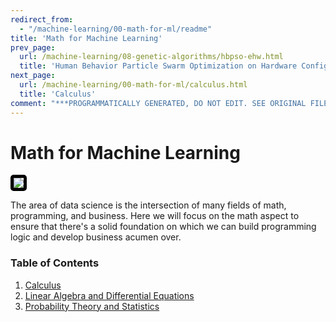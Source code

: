 ```yaml
---
redirect_from:
  - "/machine-learning/00-math-for-ml/readme"
title: 'Math for Machine Learning'
prev_page:
  url: /machine-learning/08-genetic-algorithms/hbpso-ehw.html
  title: 'Human Behavior Particle Swarm Optimization on Hardware Configuration'
next_page:
  url: /machine-learning/00-math-for-ml/calculus.html
  title: 'Calculus'
comment: "***PROGRAMMATICALLY GENERATED, DO NOT EDIT. SEE ORIGINAL FILES IN /content***"
---
```

# Math for Machine Learning

<img src='https://media.tenor.com/images/f6452676b8ebe26bbac383ba74ab22af/tenor.gif' style='border: 5px solid black; border-radius: 5px;'/>

The area of data science is the intersection of many fields of math, programming, and business. Here we will focus on the math aspect to ensure that there's a solid foundation on which we can build programming logic and develop business acumen over.

### Table of Contents
1. [Calculus](https://jeffchenchengyi.github.io/machine-learning/00-math-for-ml/calculus.html)
2. [Linear Algebra and Differential Equations](https://jeffchenchengyi.github.io/machine-learning/00-math-for-ml/linalg-de.html)
3. [Probability Theory and Statistics](https://jeffchenchengyi.github.io/machine-learning/00-math-for-ml/probability-statistics.html)